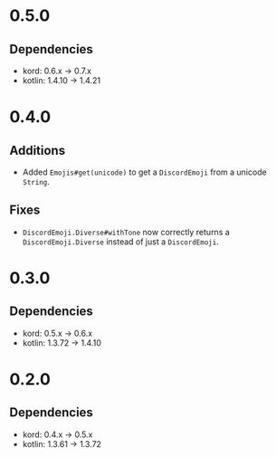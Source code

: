 # 0.5.0

## Dependencies

* kord: 0.6.x -> 0.7.x
* kotlin: 1.4.10 -> 1.4.21

# 0.4.0

## Additions

* Added `Emojis#get(unicode)` to get a `DiscordEmoji` from a unicode `String`.

## Fixes

* `DiscordEmoji.Diverse#withTone` now correctly returns a `DiscordEmoji.Diverse` instead of just a `DiscordEmoji`.

# 0.3.0

## Dependencies

* kord: 0.5.x -> 0.6.x
* kotlin: 1.3.72 -> 1.4.10

# 0.2.0

## Dependencies

* kord: 0.4.x -> 0.5.x
* kotlin: 1.3.61 -> 1.3.72
